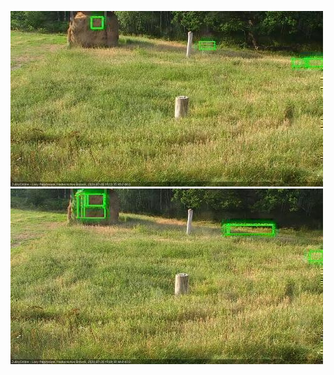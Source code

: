 ![20200728-180532-181534](in2/20200728/20200728-180532-181534_0_.jpg)
![20200728-184603-185604](in2/20200728/20200728-184603-185604_0_.jpg)
